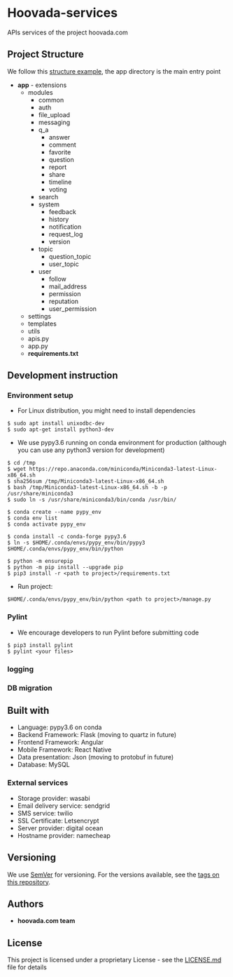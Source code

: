 # **Hoovada-services**

APIs services of the project hoovada.com

Project Structure
---

We follow this [structure example](https://github.com/frol/flask-restplus-server-example), the app directory is the main entry point

- __app__
        - extensions
    - modules
        - common
        - auth
        - file_upload
        - messaging
        - q_a
            - answer
            - comment
            - favorite
            - question
            - report
            - share
            - timeline
            - voting
        - search
        - system
            - feedback
            - history
            - notification
            - request_log
            - version
        - topic
            - question_topic
            - user_topic
        - user
            - follow
            - mail_address
            - permission
            - reputation
            - user_permission
    - settings
    - templates
    - utils
    - apis.py
    - app.py
    - __requirements.txt__

Development instruction
---

### Environment setup

- For Linux distribution, you might need to install dependencies
```
$ sudo apt install unixodbc-dev
$ sudo apt-get install python3-dev
```

- We use pypy3.6 running on conda environment for production (although you can use any python3 version for development)

```
$ cd /tmp
$ wget https://repo.anaconda.com/miniconda/Miniconda3-latest-Linux-x86_64.sh
$ sha256sum /tmp/Miniconda3-latest-Linux-x86_64.sh 
$ bash /tmp/Miniconda3-latest-Linux-x86_64.sh -b -p /usr/share/miniconda3
$ sudo ln -s /usr/share/miniconda3/bin/conda /usr/bin/

$ conda create --name pypy_env
$ conda env list
$ conda activate pypy_env

$ conda install -c conda-forge pypy3.6
$ ln -s $HOME/.conda/envs/pypy_env/bin/pypy3 $HOME/.conda/envs/pypy_env/bin/python

$ python -m ensurepip
$ python -m pip install --upgrade pip
$ pip3 install -r <path to project>/requirements.txt
```

- Run project:

```
$HOME/.conda/envs/pypy_env/bin/python <path to project>/manage.py
```

### Pylint

- We encourage developers to run Pylint before submitting code

```
$ pip3 install pylint
$ pylint <your files>
```

### logging




### DB migration



Built with
---

- Language: pypy3.6 on conda
- Backend Framework: Flask (moving to quartz in future)
- Frontend Framework: Angular
- Mobile Framework: React Native
- Data presentation: Json (moving to protobuf in future)
- Database: MySQL

### External services
- Storage provider: wasabi
- Email delivery service: sendgrid
- SMS service: twilio
- SSL Certificate: Letsencrypt
- Server provider: digital ocean
- Hostname provider: namecheap


Versioning
---
We use [SemVer](http://semver.org/) for versioning. For the versions available, see the [tags on this repository](https://gitlab.com/hoovada/hoovada-services/-/tags). 


Authors
---
* **hoovada.com team** 


License
---
This project is licensed under a proprietary License - see the [LICENSE.md](LICENSE.md) file for details

